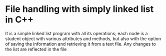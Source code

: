 # File handling with simply linked list in C++
It is a simple linked list program with all its operations; each node is a student object with various attributes and methods, but also with the option of saving the information and retrieving it from a text file. Any changes to the list are reflected in the file
